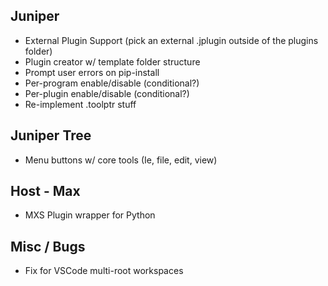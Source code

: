 ## Juniper

- External Plugin Support (pick an external .jplugin outside of the plugins folder)
- Plugin creator w/ template folder structure
- Prompt user errors on pip-install
- Per-program enable/disable (conditional?)
- Per-plugin enable/disable (conditional?)
- Re-implement .toolptr stuff

## Juniper Tree

- Menu buttons w/ core tools (Ie, file, edit, view)

## Host - Max

- MXS Plugin wrapper for Python

## Misc / Bugs

- Fix for VSCode multi-root workspaces